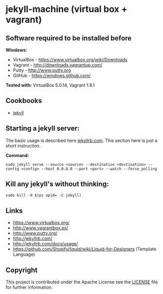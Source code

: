 jekyll-machine (virtual box + vagrant)
==================================================================

Software required to be installed before
------------------------------------------------------------------
**Windows:**
* VirtualBox - https://www.virtualbox.org/wiki/Downloads
* Vagrant - http://downloads.vagrantup.com/
* Putty - http://www.putty.org
* GitHub - https://windows.github.com/

**Tested with:** VirtualBox 5.0.14, Vagrant 1.8.1

Cookbooks
------------------------------------------------------------------
* [jekyll](https://github.com/mlatzko/jekyll-machine/tree/master/cookbooks/jekyll)

Starting a jekyll server:
------------------------------------------------------------------
The basic usage is described here [jekyllrb.com](http://jekyllrb.com/docs/usage/).
This section here is just a short instruction.

**Command:**
```
sudo jekyll serve --source <source> --destination <destination> --config <config> --host 0.0.0.0 --port <port> --watch --force_polling

```
Kill any jekyll's without thinking:
------------------------------------------------------------------
```
sudo kill -9 $(ps opid= -C jekyll)
```

Links
------------------------------------------------------------------
* https://www.virtualbox.org/
* http://www.vagrantbox.es/
* http://www.putty.org/
* http://jekyllrb.com/
* http://jekyllrb.com/docs/usage/
* https://github.com/Shopify/liquid/wiki/Liquid-for-Designers (Template Language)

Copyright
------------------------------------------------------------------
This project is contributed under the Apache License see the 
[LICENSE](https://github.com/mlatzko/jekyll-machine/blob/master/LICENSE) file
for further information.
